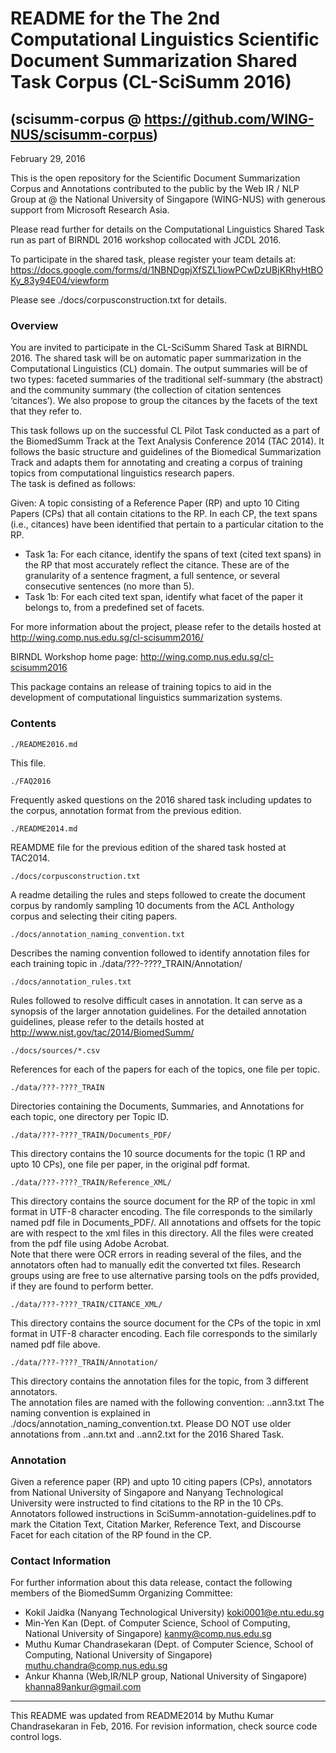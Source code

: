# README for the The 2nd Computational Linguistics Scientific Document Summarization Shared Task Corpus (CL-SciSumm 2016)

## (scisumm-corpus @ https://github.com/WING-NUS/scisumm-corpus)

February 29, 2016

This is the open repository for the Scientific Document Summarization Corpus and Annotations contributed to the public by the Web IR / NLP Group at @ the National University of Singapore (WING-NUS) 
with generous support from Microsoft Research Asia.

Please read further for details on the Computational Linguistics Shared Task run as part of BIRNDL 2016 workshop collocated with JCDL 2016.

To participate in the shared task, please register your team details at:
https://docs.google.com/forms/d/1NBNDgpjXfSZL1iowPCwDzUBjKRhyHtBOKy_83y94E04/viewform

Please see ./docs/corpusconstruction.txt for details. 

### Overview

You are invited to participate in the CL-SciSumm Shared Task at BIRNDL 2016. The shared task will be on automatic paper summarization in the Computational Linguistics (CL) domain. The output summaries will be of two types: faceted summaries of the traditional self-summary (the abstract) and the community summary (the collection of citation sentences ‘citances’). We also propose to group the citances by the facets of the text that they refer to.

This task follows up on the successful CL Pilot Task conducted as a part of the BiomedSumm Track at the Text Analysis Conference 2014 (TAC 2014).
It follows the basic  structure and guidelines of the Biomedical Summarization Track and adapts them for annotating and 
creating a corpus of training topics from computational linguistics research papers.  
The task is defined as follows:

Given: A topic consisting of a Reference Paper (RP) and upto 10 Citing Papers (CPs) that all contain citations to the RP. In each CP, the text spans (i.e., citances) have been identified that pertain to a particular citation to the RP.

* Task 1a: For each citance, identify the spans of text (cited text spans) in the RP that most accurately reflect the citance. These are of the granularity  of a sentence fragment, a full sentence, or several consecutive sentences (no more than 5).
* Task 1b: For each cited text span, identify what facet of the paper it belongs to, from a predefined set of facets.

For more information about the project, please refer to the details hosted at 
http://wing.comp.nus.edu.sg/cl-scisumm2016/

BIRNDL Workshop home page: http://wing.comp.nus.edu.sg/cl-scisumm2016

This package contains an release of training topics to aid in the development of 
computational linguistics summarization systems.

### Contents

    ./README2016.md
 
This file.

	./FAQ2016
	
Frequently asked questions on the 2016 shared task including updates to the corpus, 
annotation format from the previous edition.

    ./README2014.md
 
REAMDME file for the previous edition of the shared task hosted at TAC2014.

    ./docs/corpusconstruction.txt
 
A readme detailing the rules and steps followed to create the document
corpus by randomly sampling 10 documents from the ACL Anthology corpus
and selecting their citing papers.
  
    ./docs/annotation_naming_convention.txt

Describes the naming convention followed to identify annotation files 
for each training topic in ./data/???-????_TRAIN/Annotation/

    ./docs/annotation_rules.txt
  
Rules followed to resolve difficult cases in annotation. It can serve as a 
synopsis of the larger annotation guidelines. For the detailed annotation guidelines, 
please refer to the details hosted at http://www.nist.gov/tac/2014/BiomedSumm/

    ./docs/sources/*.csv

References for each of the papers for each of the topics, one file
per topic.

    ./data/???-????_TRAIN
  
Directories containing the Documents, Summaries, and Annotations for
each topic, one directory per Topic ID.

    ./data/???-????_TRAIN/Documents_PDF/

This directory contains the 10 source documents for the topic (1 RP
and upto 10 CPs), one file per paper, in the original pdf format.

    ./data/???-????_TRAIN/Reference_XML/

This directory contains the source document for the RP of the topic in xml format in 
UTF-8 character encoding. The file corresponds to the similarly named pdf file in 
Documents_PDF/. All annotations and offsets for the topic are with respect to the xml 
files in this directory. All the files were created from the pdf file using Adobe Acrobat.  
Note that there were OCR errors in reading several of the files, and the annotators often 
had to manually edit the converted txt files. Research groups using are free to use alternative 
parsing tools on the pdfs provided, if they are found to perform better.

    ./data/???-????_TRAIN/CITANCE_XML/
	
This directory contains the source document for the CPs of the topic in xml format in 
UTF-8 character encoding. Each file corresponds to the similarly named pdf file above.  

    ./data/???-????_TRAIN/Annotation/

This directory contains the annotation files for the topic, from 3 different annotators.  
The annotation files are named with the following convention: <TopicID>.<AnnotatorID>.ann3.txt 
The naming convention is explained in ./docs/annotation\_naming\_convention.txt.
Please DO NOT use older annotations from <TopicID>.<AnnotatorID>.ann.txt and 
<TopicID>.<AnnotatorID>.ann2.txt for the 2016 Shared Task.

### Annotation

Given a reference paper (RP) and upto 10 citing papers (CPs), annotators from 
National University of Singapore and Nanyang Technological University
were instructed to find citations to the RP in the 10 CPs. Annotators followed instructions
in SciSumm-annotation-guidelines.pdf to mark the Citation Text,
Citation Marker, Reference Text, and Discourse Facet for each citation
of the RP found in the CP.  

### Contact Information

For further information about this data release, contact the following
members of the BiomedSumm Organizing Committee:

* Kokil Jaidka (Nanyang Technological University) <koki0001@e.ntu.edu.sg>
* Min-Yen Kan (Dept. of Computer Science, School of Computing, National University of Singapore) <kanmy@comp.nus.edu.sg>
* Muthu Kumar Chandrasekaran (Dept. of Computer Science, School of Computing, National University of Singapore) <muthu.chandra@comp.nus.edu.sg>
* Ankur Khanna (Web,IR/NLP group, National University of Singapore) <khanna89ankur@gmail.com>
  
--------------------------------------------------------------------------

This README was updated from README2014 by Muthu Kumar Chandrasekaran in Feb, 2016.  For revision information, check source code control logs.
